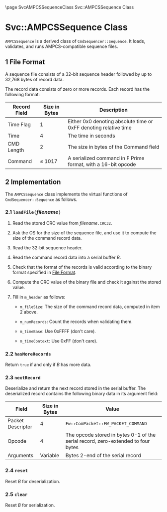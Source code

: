 \page SvcAMPCSSequenceClass Svc::AMPCSSequence Class
# Svc::AMPCSSequence Class

`AMPCSSequence` is a derived class of `CmdSequencer::Sequence`.
It loads, validates, and runs AMPCS-compatible sequence files.

<a name="File_Format"></a>
## 1 File Format

A sequence file consists of a 32-bit sequence header followed by
up to 32,768 bytes of record data.

The record data consists of zero or more records.
Each record has the following format:

Record Field | Size in Bytes | Description
------------ | ------------- | -----------
Time Flag    | 1             | Either 0x0 denoting absolute time or 0xFF denoting relative time
Time         | 4             | The time in seconds
CMD Length   | 2             | The size in bytes of the Command field
Command      | &leq; 1017    | A serialized command in F Prime format, with a 16-bit opcode

## 2 Implementation

The `AMPCSSequence` class implements the virtual functions of
`CmdSequencer::Sequence` as follows.

<a name="loadFile"></a>
### 2.1 `loadFile(`*filename*`)`

1. Read the stored CRC value from *filename*`.CRC32`.

2. Ask the OS for the size of the sequence file, and use it to compute the size
of the command record data.

3. Read the 32-bit sequence header.

4. Read the command record data into a serial buffer *B*. 

5. Check that the format of the records is valid according to the binary format
specified in [File Format](#File_Format).

6. Compute the CRC value of the binary file and check it against the stored value.

7. Fill in `m_header` as follows:

    * `m_fileSize`: The size of the command record data, computed in item 2 above.

    * `m_numRecords`: Count the records when validating them.

    * `m_timeBase`: Use 0xFFFF (don't care).

    * `m_timeContext`: Use 0xFF (don't care).

### 2.2 `hasMoreRecords`

Return `true` if and only if *B* has more data.

### 2.3 `nextRecord`

Deserialize and return the next record stored in the serial buffer.
The deserialized record contains the following binary data in its 
argument field:

Field             | Size in Bytes | Value
----------------- | ------------- | -----------
Packet Descriptor | 4             | `Fw::ComPacket::FW_PACKET_COMMAND`
Opcode            | 4             | The opcode stored in bytes 0-1 of the serial record, zero-extended to four bytes
Arguments         | Variable      | Bytes 2-end of the serial record

### 2.4 `reset`

Reset *B* for deserialization.

### 2.5 `clear`

Reset *B* for serialization.
